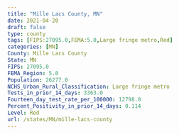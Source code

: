 ```yaml
---
title: "Mille Lacs County, MN"
date: 2021-04-20
draft: false
type: county
tags: [FIPS:27095.0,FEMA:5.0,Large fringe metro,Red]
categories: [MN]
County: Mille Lacs County
State: MN
FIPS: 27095.0
FEMA_Region: 5.0
Population: 26277.0
NCHS_Urban_Rural_Classification: Large fringe metro
Tests_in_prior_14_days: 3363.0
Fourteen_day_test_rate_per_100000: 12798.0
Percent_Positivity_in_prior_14_days: 0.114
Level: Red
url: /states/MN/mille-lacs-county
---
```




